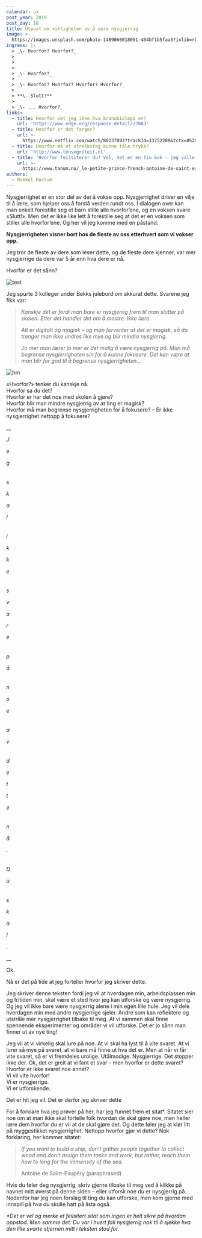 ```yaml
---
calendar: ux
post_year: 2019
post_day: 18
title: Utpust om viktigheten av å være nysgjerrig
image: >-
  https://images.unsplash.com/photo-1489066018051-404bf1b5faa5?ixlib=rb-1.2.1&ixid=eyJhcHBfaWQiOjEyMDd9&auto=format&fit=crop&w=2249&q=80
ingress: |-
  > _\- Hvorfor? Hvorfor?_
  >
  >  
  >
  > _\- Hvorfor?_
  >
  > _\- Hvorfor? Hvorfor? Hvorfor? Hvorfor?_
  >
  > **\- Slutt!**
  >
  > _\- ... Hvorfor?_
links:
  - title: Hvorfor vet jeg ikke hva kronobiologi er?
    url: 'https://www.edge.org/response-detail/27083'
  - title: Hvorfor er det farger?
    url: >-
      https://www.netflix.com/watch/80237093?trackId=13752289&tctx=0%2C0%2C6f3e04a0-89c9-4f49-970b-5e0cdb4b7ae7-18411229%2C%2C
  - title: Hvorfor må et strekkstag kunne tåle trykk?
    url: 'http://www.tensegriteit.nl'
  - title: 'Hvorfor feilsiterer du? Vel, det er en fin bok - jeg ville presse den inn.'
    url: >-
      https://www.tanum.no/_le-petite-prince-french-antoine-de-saint-exupery-9780156013987
authors:
  - Mikkel Haslum
---
```

Nysgjerrighet er en stor del av det å vokse opp. Nysgjerrighet driver en vilje til å lære, som hjelper oss å forstå verden rundt oss. I dialogen over kan man enkelt forestille seg et barn stille alle hvorfor’ene, og en voksen svare «Slutt!». Men det er ikke like lett å forestille seg at det er en voksen som stiller alle hvorfor’ene. Og her vil jeg komme med en påstand:

**Nysgjerrigheten visner bort hos de fleste av oss etterhvert som vi vokser opp.** 

Jeg tror de fleste av dere som leser dette, og de fleste dere kjenner, var mer nysgjerrige da dere var 5 år enn hva dere er nå.

Hvorfor er det sånn?

![test](/assets/zerocode-animasjon-ux-writing.gif "tester med tittel")

Jeg spurte 3 kolleger under Bekks julebord om akkurat dette. Svarene jeg fikk var:

> _Kanskje det er fordi man bare er nysgjerrig frem til man slutter på skolen. Etter det handler det om å mestre. Ikke lære._
>
> _Alt er digitalt og magisk – og man forventer at det er magisk, så da trenger man ikke undres like mye og blir mindre nysgjerrig._
>
> _Jo mer man lærer jo mer er det mulig å være nysgjerrig på. Man må begrense nysgjerrigheten sin for å kunne fokusere. Det kan være at man blir for god til å begrense nysgjerrigheten..._

![hm](/assets/mtg-code2.png "nysgjerrig nå?")

«Hvorfor?» tenker du kanskje nå. \
Hvorfor sa du det?\
Hvorfor er har det noe med skolen å gjøre?\
Hvorfor blir man mindre nysgjerrig av at ting er magisk?\
Hvorfor må man begrense nysgjerrigheten for å fokusere? – Er ikke nysgjerrighet nettopp å fokusere?

__

_J_

_e_

_g_\
 \
 \
_s_

_k_

_a_

_l_\
 \
 \
_i_

_k_

_k_

_e_\
 \
 \
_s_

_v_

_a_

_r_

_e_\
 \
 \
_p_

_å_\
 \
 \
_n_

_o_

_e_\
 \
 \
_a_

_v_\
 \
 \
_d_

_e_

_t_

_t_

_e_\
 \
 \
_n_

_å_

_._\
 \
 \
_D_

_u_\
 \
 \
_s_

_k_

_a_

_l_

_._

__

Ok.

Nå er det på tide at jeg forteller hvorfor jeg skriver dette.

Jeg skriver denne teksten fordi jeg vil at hverdagen min, arbeidsplassen min og fritiden min, skal være et sted hvor jeg kan utforske og være nysgjerrig. Og jeg vil ikke bare være nysgjerrig alene i min egen lille hule. Jeg vil dele hverdagen min med andre nysgjerrige sjeler. Andre som kan reflektere og utstråle mer nysgjerrighet tilbake til meg. At vi sammen skal finne spennende eksperimenter og områder vi vil utforske. Det er jo sånn man finner ut av nye ting!



Jeg vil at vi virkelig skal lure på noe. At vi skal ha lyst til å vite svaret. At vi lurer så mye på svaret, at vi bare må finne ut hva det er. Men at når vi får vite svaret, så er vi fremdeles urolige. Utålmodige. Nysgjerrige. Det stopper ikke der. Ok, det er greit at vi fant et svar – men hvorfor er dette svaret? Hvorfor er ikke svaret noe annet? \
Vi vil vite hvorfor!\
Vi er nysgjerrige.\
Vi er utforskende.

Det er hit jeg vil. Det er derfor jeg skriver dette 



For å forklare hva jeg prøver på her, har jeg funnet frem et sitat*. Sitatet sier noe om at man ikke skal fortelle folk hvordan de skal gjøre noe, men heller lære dem hvorfor du er vil at de skal gjøre det. Og dette føler jeg at klør litt på myggestikket nysgjerrighet. Nettopp hvorfor gjør vi dette? Nok forklaring, her kommer sitatet: 

> _If you want to build a ship, don’t gather people together to collect wood and don’t assign them tasks and work, but rather, teach them how to long for the immensity of the sea._
>
> Antoine de Saint-Exupéry (paraphrased)

Hvis du føler deg nysgjerrig, skriv gjerne tilbake til meg ved å klikke på navnet mitt øverst på denne siden – eller utforsk noe du er nysgjerrig på. Nedenfor har jeg noen forslag til ting du kan utforske, men kom gjerne med innspill på hva _du_ skulle hatt på lista også.

_\*Det er vel og merke et feilsitert sitat som ingen er helt sikre på hvordan oppstod. Men samme det. Du var i hvert fall nysgjerrig nok til å sjekke hva den lille svarte stjernen mitt i teksten stod for._
